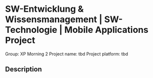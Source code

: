 # SW-Entwicklung & Wissensmanagement | SW-Technologie | Mobile Applications Project
Group: XP Morning 2
Project name: tbd
Project platform: tbd

## Description

